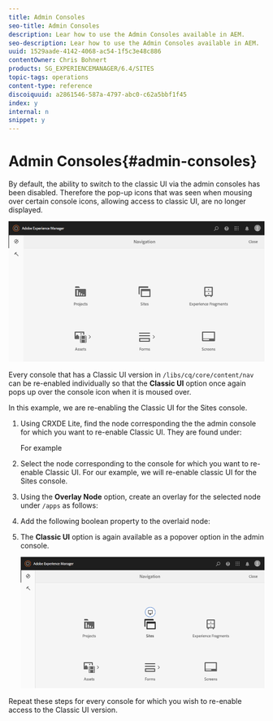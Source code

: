 ```yaml
---
title: Admin Consoles
seo-title: Admin Consoles
description: Lear how to use the Admin Consoles available in AEM.
seo-description: Lear how to use the Admin Consoles available in AEM.
uuid: 1529aade-4142-4068-ac54-1f5c3e48c886
contentOwner: Chris Bohnert
products: SG_EXPERIENCEMANAGER/6.4/SITES
topic-tags: operations
content-type: reference
discoiquuid: a2861546-587a-4797-abc0-c62a5bbf1f45
index: y
internal: n
snippet: y
---
```


# Admin Consoles{#admin-consoles}

By default, the ability to switch to the classic UI via the admin consoles has been disabled. Therefore the pop-up icons that was seen when mousing over certain console icons, allowing access to classic UI, are no longer displayed.

![](assets/screen_shot_2018-03-23at111956.png)

Every console that has a Classic UI version in `/libs/cq/core/content/nav` can be re-enabled individually so that the **Classic UI** option once again pops up over the console icon when it is moused over.

In this example, we are re-enabling the Classic UI for the Sites console.

1. Using CRXDE Lite, find the node corresponding the the admin console for which you want to re-enable Classic UI. They are found under:

   For example

1. Select the node corresponding to the console for which you want to re-enable Classic UI. For our example, we will re-enable classic UI for the Sites console.
1. Using the **Overlay Node** option, create an overlay for the selected node under `/apps` as follows:
1. Add the following boolean property to the overlaid node:
1. The **Classic UI** option is again available as a popover option in the admin console.

   ![](assets/screen_shot_2018-03-23at111924.png)

Repeat these steps for every console for which you wish to re-enable access to the Classic UI version.
